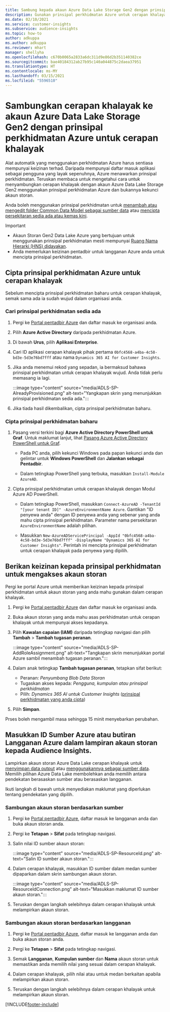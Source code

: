 ```yaml
---
title: Sambung kepada akaun Azure Data Lake Storage Gen2 dengan prinsipal perkhidmatan
description: Gunakan prinsipal perkhidmatan Azure untuk cerapan khalayak untuk menyambung ke data lake anda apabila memasukkannya ke cerapan khalayak.
ms.date: 02/10/2021
ms.service: customer-insights
ms.subservice: audience-insights
ms.topic: how-to
author: adkuppa
ms.author: adkuppa
ms.reviewer: mhart
manager: shellyha
ms.openlocfilehash: c670b0065a2833a6dc311d9e86d2b351140382ce
ms.sourcegitcommit: bae40184312ab27b95c140a044875c2daea37951
ms.translationtype: HT
ms.contentlocale: ms-MY
ms.lasthandoff: 03/15/2021
ms.locfileid: "5596510"
---
```

# <a name="connect-to-an-azure-data-lake-storage-gen2-account-with-an-azure-service-principal-for-audience-insights"></a>Sambungkan cerapan khalayak ke akaun Azure Data Lake Storage Gen2 dengan prinsipal perkhidmatan Azure untuk cerapan khalayak

Alat automatik yang menggunakan perkhidmatan Azure harus sentiasa mempunyai keizinan terhad. Daripada mempunyai daftar masuk aplikasi sebagai pengguna yang layak sepenuhnya, Azure menawarkan prinsipal perkhidmatan. Teruskan membaca untuk mengetahui cara untuk menyambungkan cerapan khalayak dengan akaun Azure Data Lake Storage Gen2 menggunakan prinsipal perkhidmatan Azure dan bukannya kekunci akaun storan. 

Anda boleh menggunakan prinsipal perkhidmatan untuk [menambah atau mengedit folder Common Data Model sebagai sumber data](connect-common-data-model.md) atau [mencipta persekitaran sedia ada atau kemas kini](manage-environments.md#create-an-environment-in-an-existing-organization).

> [!IMPORTANT]
> - Akaun Storan Gen2 Data Lake Azure yang bertujuan untuk menggunakan prinsipal perkhidmatan mesti mempunyai [Ruang Nama Hierarki (HNS) didayakan](/azure/storage/blobs/data-lake-storage-namespace).
> - Anda memerlukan keizinan pentadbir untuk langganan Azure anda untuk mencipta prinsipal perkhidmatan.

## <a name="create-azure-service-principal-for-audience-insights"></a>Cipta prinsipal perkhidmatan Azure untuk cerapan khalayak

Sebelum mencipta prinsipal perkhidmatan baharu untuk cerapan khalayak, semak sama ada ia sudah wujud dalam organisasi anda.

### <a name="look-for-an-existing-service-principal"></a>Cari prinsipal perkhidmatan sedia ada

1. Pergi ke [Portal pentadbir Azure](https://portal.azure.com) dan daftar masuk ke organisasi anda.

2. Pilih **Azure Active Directory** daripada perkhidmatan Azure.

3. Di bawah **Urus**, pilih **Aplikasi Enterprise**.

4. Cari ID aplikasi cerapan khalayak pihak pertama `0bfc4568-a4ba-4c58-bd3e-5d3e76bd7fff` atau nama `Dynamics 365 AI for Customer Insights`.

5. Jika anda menemui rekod yang sepadan, ia bermaksud bahawa prinsipal perkhidmatan untuk cerapan khalayak wujud. Anda tidak perlu memasang ia lagi.
   
   :::image type="content" source="media/ADLS-SP-AlreadyProvisioned.png" alt-text="Yangkapan skrin yang menunjukkan prinsipal perkhidmatan sedia ada.":::
   
6. Jika tiada hasil dikembalikan, cipta prinsipal perkhidmatan baharu.

### <a name="create-a-new-service-principal"></a>Cipta prinsipal perkhidmatan baharu

1. Pasang versi terkini bagi **Azure Active Directory PowerShell untuk Graf**. Untuk maklumat lanjut, lihat [Pasang Azure Active Directory PowerShell untuk Graf](/powershell/azure/active-directory/install-adv2).
   - Pada PC anda, pilih kekunci Windows pada papan kekunci anda dan gelintar untuk **Windows PowerShell** dan **Jalankan sebagai Pentadbir**.
   
   - Dalam tetingkap PowerShell yang terbuka, masukkan `Install-Module AzureAD`.

2. Cipta prinsipal perkhidmatan untuk cerapan khalayak dengan Modul Azure AD PowerShell.
   - Dalam tetingkap PowerShell, masukkan `Connect-AzureAD -TenantId "[your tenant ID]" -AzureEnvironmentName Azure`. Gantikan "ID penyewa anda" dengan ID penyewa anda yang sebenar yang anda mahu cipta prinsipal perkhidmatan. Parameter nama persekitaran `AzureEnvironmentName` adalah pilihan.
  
   - Masukkan `New-AzureADServicePrincipal -AppId "0bfc4568-a4ba-4c58-bd3e-5d3e76bd7fff" -DisplayName "Dynamics 365 AI for Customer Insights"`. Perintah ini mencipta prinsipal perkhidmatan untuk cerapan khalayak pada penyewa yang dipilih.  

## <a name="grant-permissions-to-the-service-principal-to-access-the-storage-account"></a>Berikan keizinan kepada prinsipal perkhidmatan untuk mengakses akaun storan

Pergi ke portal Azure untuk memberikan keizinan kepada prinsipal perkhidmatan untuk akaun storan yang anda mahu gunakan dalam cerapan khalayak.

1. Pergi ke [Portal pentadbir Azure](https://portal.azure.com) dan daftar masuk ke organisasi anda.

1. Buka akaun storan yang anda mahu asas perkhidmatan untuk cerapan khalayak untuk mempunyai akses kepadanya.

1. Pilih **Kawalan capaian (IAM)** daripada tetingkap navigasi dan pilih **Tambah** > **Tambah tugasan peranan**.
   
   :::image type="content" source="media/ADLS-SP-AddRoleAssignment.png" alt-text="Tangkapan skrin menunjukkan portal Azure sambil menambah tugasan peranan.":::
   
1. Dalam anak tetingkap **Tambah tugasan peranan**, tetapkan sifat berikut:
   - Peranan: *Penyumbang Blob Data Storan*
   - Tugaskan akses kepada: *Pengguna, kumpulan atau prinsipal perkhidmatan*
   - Pilih: *Dynamics 365 AI untuk Customer Insights* ([prinsipal perkhidmatan yang anda cipta](#create-a-new-service-principal))

1.  Pilih **Simpan**.

Prses boleh mengambil masa sehingga 15 minit menyebarkan perubahan.

## <a name="enter-the-azure-resource-id-or-the-azure-subscription-details-in-the-storage-account-attachment-to-audience-insights"></a>Masukkan ID Sumber Azure atau butiran Langganan Azure dalam lampiran akaun storan kepada Audience Insights.

Lampirkan akaun storan Azure Data Lake cerapan khalayak untuk [menyimpan data output](manage-environments.md) atau [menggunakannya sebagai sumber data](connect-common-data-service-lake.md). Memilih pilihan Azure Data Lake membolehkan anda memilih antara pendekatan berasaskan sumber atau berasaskan langganan.

Ikuti langkah di bawah untuk menyediakan maklumat yang diperlukan tentang pendekatan yang dipilih.

### <a name="resource-based-storage-account-connection"></a>Sambungan akaun storan berdasarkan sumber

1. Pergi ke [Portal pentadbir Azure](https://portal.azure.com), daftar masuk ke langganan anda dan buka akaun storan anda.

1. Pergi ke **Tetapan** > **Sifat** pada tetingkap navigasi.

1. Salin nilai ID sumber akaun storan:

   :::image type="content" source="media/ADLS-SP-ResourceId.png" alt-text="Salin ID sumber akaun storan.":::

1. Dalam cerapan khalayak, masukkan ID sumber dalam medan sumber dipaparkan dalam skrin sambungan akaun storan.

   :::image type="content" source="media/ADLS-SP-ResourceIdConnection.png" alt-text="Masukkan maklumat ID sumber akaun storan.":::   
   
1. Teruskan dengan langkah selebihnya dalam cerapan khalayak untuk melampirkan akaun storan.

### <a name="subscription-based-storage-account-connection"></a>Sambungan akaun storan berdasarkan langganan

1. Pergi ke [Portal pentadbir Azure](https://portal.azure.com), daftar masuk ke langganan anda dan buka akaun storan anda.

1. Pergi ke **Tetapan** > **Sifat** pada tetingkap navigasi.

1. Semak **Langganan**, **Kumpulan sumber** dan **Nama** akaun storan untuk memastikan anda memilih nilai yang sesuai dalam cerapan khalayak.

1. Dalam cerapan khalayak, pilih nilai atau untuk medan berkaitan apabila melampirkan akaun storan.
   
1. Teruskan dengan langkah selebihnya dalam cerapan khalayak untuk melampirkan akaun storan.


[!INCLUDE[footer-include](../includes/footer-banner.md)]